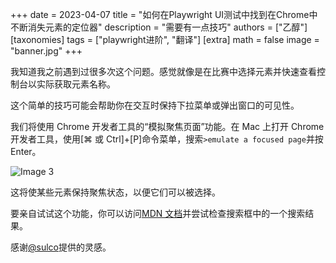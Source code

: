 +++
date = 2023-04-07
title = "如何在Playwright UI测试中找到在Chrome中不断消失元素的定位器"
description = "需要有一点技巧"
authors = ["乙醇"]
[taxonomies]
tags = ["playwright进阶", "翻译"]
[extra]
math = false
image = "banner.jpg"
+++

我知道我之前遇到过很多次这个问题。感觉就像是在比赛中选择元素并快速查看控制台以实际获取元素名称。

这个简单的技巧可能会帮助你在交互时保持下拉菜单或弹出窗口的可见性。

我们将使用 Chrome 开发者工具的“模拟聚焦页面”功能。在 Mac 上打开 Chrome 开发者工具，使用\[⌘ 或 Ctrl\]+\[P\]命令菜单，搜索`>emulate a focused page`并按 Enter。

![Image 3](https://playwrightsolutions.com/content/images/2022/09/image.png)

这将使某些元素保持聚焦状态，以便它们可以被选择。

要亲自试试这个功能，你可以访问[MDN 文档](https://developer.mozilla.org/en-US/)并尝试检查搜索框中的一个搜索结果。

感谢[@sulco](https://twitter.com/sulco/status/1305841873945272321)提供的灵感。
